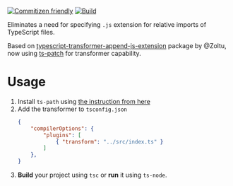 [![Commitizen friendly](https://img.shields.io/badge/commitizen-friendly-brightgreen.svg)](http://commitizen.github.io/cz-cli/)
[![Build](https://github.com/Eleseer/ts-transformer-append-js-extension/actions/workflows/index.yaml/badge.svg)](https://github.com/Eleseer/ts-transformer-append-js-extension/actions/workflows/index.yaml)


Eliminates a need for specifying `.js` extension for relative imports of TypeScript files.

Based on [typescript-transformer-append-js-extension](https://github.com/Zoltu/typescript-transformer-append-js-extension) package by @Zoltu, now using [ts-patch](https://github.com/nonara/ts-patch) for transformer capability.

# Usage
1. Install `ts-path` using [the instruction from here](https://github.com/nonara/ts-patch)
1. Add the transformer to `tsconfig.json`
	```json
	{
		"compilerOptions": {
			"plugins": [
				{ "transform": "../src/index.ts" }
			]
		},
	}
	```
1. **Build** your project using `tsc` or **run** it using `ts-node`.
